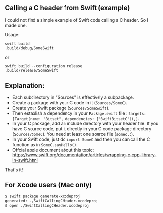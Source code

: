 ## Calling a C header from Swift (example) 

I could not find a simple example of Swift code calling a C header. So I made one.

Usage:

```
swift build
.build/debug/SomeSwift
```
or

```
swift build --configuration release
.build/release/SomeSwift
```

## Explanation:

- Each subdirectory in "Sources" is effectively a subpackage.
- Create a package with your C code in it (``Sources/SomeC``).
- Create your Swift package (``Sources/SomeSwift``).
- Then establish a dependency in your ``Package.swift`` file : ``targets: [Target(name: "Bitset", dependencies: ["SwiftBitsetC"]),]``.
- In your C package, add an include directory with your header file. If you have C source code, put it directly in your C code package directory (``Sources/SomeC``). You need at least one source file (``somec.c``).
- In your Swift code, just do ``import SomeC`` and then you can call the C function as in ``SomeC.sayHello()``.
- Offcial apple document about this topic: https://www.swift.org/documentation/articles/wrapping-c-cpp-library-in-swift.html

That's it!

## For Xcode users (Mac only)

```bash
$ swift package generate-xcodeproj
generated: ./SwiftCallingCHeader.xcodeproj
$ open ./SwiftCallingCHeader.xcodeproj
```

